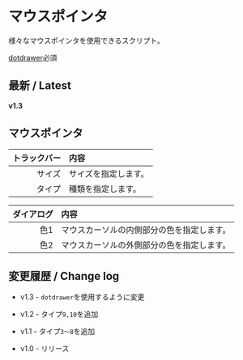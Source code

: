# マウスポインタ

様々なマウスポインタを使用できるスクリプト。

[dotdrawer](https://shummg.work/archives/1231)必須

## 最新 / Latest

**v1.3**

## マウスポインタ

| トラックバー | 内容 |
| -: | :- |
| サイズ | サイズを指定します。 |
| タイプ | 種類を指定します。 |

| ダイアログ | 内容 |
| -: | :- |
| 色1 | マウスカーソルの内側部分の色を指定します。 |
| 色2 | マウスカーソルの外側部分の色を指定します。 |

## 変更履歴 / Change log

- v1.3 - `dotdrawer`を使用するように変更

- v1.2 - タイプ`9,10`を追加

- v1.1 - タイプ`3～8`を追加

- v1.0 - リリース
